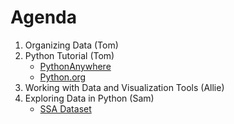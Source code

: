 Agenda
=======

1. Organizing Data (Tom)
2. Python Tutorial (Tom)
   - [PythonAnywhere](https://www.pythonanywhere.com)
   - [Python.org](https://www.python.org/)
3. Working with Data and Visualization Tools (Allie)
4. Exploring Data in Python (Sam)
   - [SSA Dataset](https://www.ssa.gov/oact/babynames/limits.html) 

